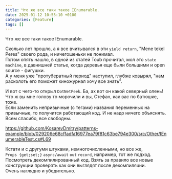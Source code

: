 ```yaml
---
title: Что же все таки такое IEnumarable.
date: 2025-01-12 10:55:10 +0100
categories: [Feature]
tags: []
---
```


Что же все таки такое IEnumarable.

Сколько лет прошло,  а я все вчитывался в эти `yield return`, "Mene tekel Peres" своего рода, и ничегошеньки не понимал.  
Потом опять  нашло, в одной из статей Toub  прочитал, мол это `state machine`, в давнишней статье,  когда деревья еще были большими и open source - фигушки.  
А у меня уже "протубератный период"  наступил,  глубже ковырял, "нам расколоть его поможет киножурнал хочу все знать".    

И вот с чего-то открыл `DotNetPeek`. Ба, ах вот он какой северный олень! Что ж вы мне голову то морочили и вы,  Стефан, как вас по батюшке, тоже.   
Если заменить непривычные (с тегами) названия переменных на привычные, то получится работающий код. И не надо ничего объяснять. Всем спасибо, все свободны.

<https://github.com/KosarevDmitry/patterns-example/blob/029206e68cffadfa16977ea79f81c63be794e300/src/Other/IEnumerableTest.cs#L69>

Кстати и с другуми штуками,  немногочисленными, но все же,  
`Props {get;set;}`
`async/await`
`out`
`record`,
например, тот же подход. Посмотреть декомпилированный код. Взять за правило все новые конструкции проверять как они выглядят после декомпиляции.  
Очень наглядно и убедительно.


  
